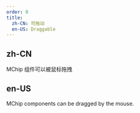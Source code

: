 ```yaml
---
order: 0
title:
  zh-CN: 可拖动
  en-US: Draggable
---
```


## zh-CN

MChip 组件可以被鼠标拖拽

## en-US

MChip components can be dragged by the mouse.

